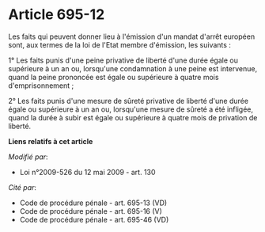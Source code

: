 # Article 695-12

Les faits qui peuvent donner lieu à l'émission d'un mandat d'arrêt européen sont, aux termes de la loi de l'Etat membre
d'émission, les suivants : 

1° Les faits punis d'une peine privative de liberté d'une durée égale ou supérieure à un an ou, lorsqu'une condamnation à une
peine est intervenue, quand la peine prononcée est égale ou supérieure à quatre mois d'emprisonnement ; 

2° Les faits punis d'une mesure de sûreté privative de liberté d'une durée égale ou supérieure à un an ou, lorsqu'une mesure
de sûreté a été infligée, quand la durée à subir est égale ou supérieure à quatre mois de privation de liberté.

**Liens relatifs à cet article**

_Modifié par_:

  - Loi n°2009-526 du 12 mai 2009 - art. 130

_Cité par_:

  - Code de procédure pénale - art. 695-13 (VD)
  - Code de procédure pénale - art. 695-16 (V)
  - Code de procédure pénale - art. 695-46 (VD)
